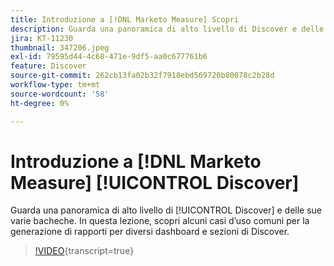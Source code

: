 ```yaml
---
title: Introduzione a [!DNL Marketo Measure] Scopri
description: Guarda una panoramica di alto livello di Discover e delle sue varie bacheche. In questa lezione, scopri alcuni casi d’uso comuni per la generazione di rapporti per diversi dashboard e sezioni di Discover.
jira: KT-11230
thumbnail: 347206.jpeg
exl-id: 79595d44-4c68-471e-9df5-aa0c677761b6
feature: Discover
source-git-commit: 262cb13fa02b32f7918ebd569720b80078c2b28d
workflow-type: tm+mt
source-wordcount: '58'
ht-degree: 0%

---
```


# Introduzione a [!DNL Marketo Measure] [!UICONTROL Discover]

Guarda una panoramica di alto livello di [!UICONTROL Discover] e delle sue varie bacheche. In questa lezione, scopri alcuni casi d’uso comuni per la generazione di rapporti per diversi dashboard e sezioni di Discover.

>[!VIDEO](https://video.tv.adobe.com/v/3422343/?learn=on&captions=ita){transcript=true}
